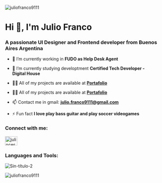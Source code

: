 

<p align="left"> <img src="https://komarev.com/ghpvc/?username=juliofranco9111&label=Profile%20views&color=0e75b6&style=flat" alt="juliofranco9111" /> </p>
<h1 align="left">Hi 👋, I'm Julio Franco</h1>
<h3 align="left">A passionate UI Designer and Frontend developer from Buenos Aires Argentina</h3>



- 🔭 I’m currently working in **FUDO as Help Desk Agent**

- 🌱 I’m currently studying developtment **Certified Tech Developer - Digital House**

- 👨‍💻 All of my projects are available at [**Portafolio**](https://juliofranco.vercel.app/proyectos)

- 👨‍💻 All of my projects are available at <a href="https://juliofranco.vercel.app/proyectos" target="_blank">**Portafolio**</a>

- 📫 Contact me in gmail: **julio.franco9111@gmail.com**

- ⚡ Fun fact **I love play bass guitar and play soccer videogames**

<h3 align="left">Connect with me:</h3>
<p align="left">
<a href="https://linkedin.com/in/juliocesarfranco" target="blank"><img align="center" src="https://raw.githubusercontent.com/rahuldkjain/github-profile-readme-generator/master/src/images/icons/Social/linked-in-alt.svg" alt="juliocesarfranco" height="30" width="40" /></a>
</p>

<h3 align="left">Languages and Tools:</h3>

![Sin-título-2](https://user-images.githubusercontent.com/65989119/133877982-79fa09fb-79b8-4bd4-9081-471b82fddce0.png)


<p>&nbsp;<img align="left" src="https://github-readme-stats.vercel.app/api?username=juliofranco9111&show_icons=true&locale=en" alt="juliofranco9111" /></p>

